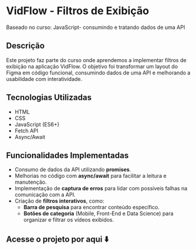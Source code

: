 # VidFlow - Filtros de Exibição
Baseado no curso: JavaScript- consumindo e tratando dados de uma API

## Descrição
Este projeto faz parte do curso onde aprendemos a implementar filtros de exibição na aplicação VidFlow. O objetivo foi transformar um layout do Figma em código funcional, consumindo dados de uma API e melhorando a usabilidade com interatividade.

## Tecnologias Utilizadas
- HTML
- CSS
- JavaScript (ES6+)
- Fetch API
- Async/Await

## Funcionalidades Implementadas
- Consumo de dados da API utilizando **promises**.
- Melhorias no código com **async/await** para facilitar a leitura e manutenção.
- Implementação de **captura de erros** para lidar com possíveis falhas na comunicação com a API.
- Criação de **filtros interativos**, como:
  - **Barra de pesquisa** para encontrar conteúdo específico.
  - **Botões de categoria** (Mobile, Front-End e Data Science) para organizar e filtrar os vídeos exibidos.

## Acesse o projeto por aqui ⬇️

